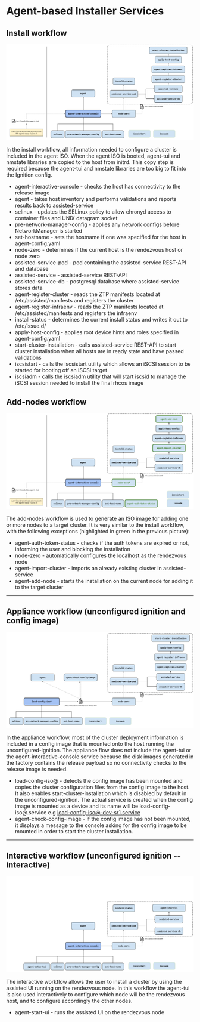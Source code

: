 # Agent-based Installer Services

## Install workflow

![Install workflow](./agent_installer_services-install_workflow.png)

In the install workflow, all information needed to configure a cluster is included in the agent ISO.
When the agent ISO is booted, agent-tui and nmstate libraries are copied to the host from initrd. This copy 
step is required because the agent-tui and nmstate libraries are too big to fit into the Ignition config.

* agent-interactive-console - checks the host has connectivity to the release image
* agent - takes host inventory and performs validations and reports results back to assisted-service
* selinux - updates the SELinux policy to allow chronyd access to container files and UNIX datagram socket 
* pre-network-manager-config - applies any network configs before NetworkManager is started
* set-hostname - sets the hostname if one was specified for the host in agent-config.yaml
* node-zero - determines if the current host is the rendezvous host or node zero
* assisted-service-pod - pod containing the assisted-service REST-API and database
* assisted-service - assisted-service REST-API
* assisted-service-db - postgresql database where assisted-service stores data
* agent-register-cluster - reads the ZTP manifests located at /etc/assisted/manifests and registers the cluster
* agent-register-infraenv - reads the ZTP manifests located at /etc/assisted/manifests and registers the infraenv
* install-status - determines the current install status and writes it out to /etc/issue.d/
* apply-host-config - applies root device hints and roles specified in agent-config.yaml
* start-cluster-installation - calls assisted-service REST-API to start cluster installation when all hosts are in ready state and have passed validations
* iscsistart - calls the iscsistart utility which allows an iSCSI session to be started for booting off an iSCSI target
* iscsiadm - calls the iscsiadm utility that will start iscsid to manage the iSCSI session needed to install the final rhcos image

## Add-nodes workflow

![Add-nodes workflow](./agent_installer_services-add_nodes_workflow.png)

The add-nodes workflow is used to generate an ISO image for adding one or more nodes to a target cluster. It is very similar to the install workflow, with
the following exceptions (highlighted in green in the previous picture):

* agent-auth-token-status - checks if the auth tokens are expired or not, informing the user and blocking the installation
* node-zero - automatically configures the localhost as the rendezvous node
* agent-import-cluster - imports an already existing cluster in assisted-service
* agent-add-node - starts the installation on the current node for adding it to the target cluster

----

## Appliance workflow (unconfigured ignition and config image)

![Appliance workflow](./agent_installer_services-unconfigured_ignition_and_config_image_flow.png)

In the appliance workflow, most of the cluster deployment information is included in a config image that is mounted
onto the host running the unconfigured-ignition. The appliance flow does not include the agent-tui or the
agent-interactive-console service because the disk images generated in the factory contains the release payload
so no connectivity checks to the release image is needed.

* load-config-iso@ - detects the config image has been mounted and copies the cluster configuration files from the config image to the host. It also enables start-cluster-installation which is disabled by default in the unconfigured-ignition. The actual service is created when the config image is mounted as a device and its name will be load-config-iso@<dev-name>.service e.g load-config-iso@-dev-sr1.service
* agent-check-config-image - if the config image has not been mounted, it displays a message to the console asking for the config image to be mounted in order to start the cluster installation.

----

## Interactive workflow (unconfigured ignition --interactive)

![Interactive workflow](./agent_installer_services-interactive.png)

The interactive workflow allows the user to install a cluster by using the assisted UI running on the rendezvous node. In this workflow
the agent-tui is also used interactively to configure which node will be the rendezvous host, and to configure accordingly the other nodes.

* agent-start-ui - runs the assisted UI on the rendezvous node
